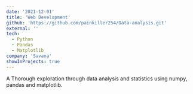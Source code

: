 ```yaml
---
date: '2021-12-01'
title: 'Web Development'
github: 'https://github.com/painkiller254/Data-analysis.git'
external: ''
tech:
  - Python
  - Pandas
  - Matplotlib
company: 'Savana'
showInProjects: true
---
```


A Thorough exploration through data analysis and statistics using numpy, pandas and matplotlib.
